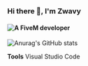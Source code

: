 ### Hi there 👋, **I'm Zwavy**
#### ![A FiveM developer](https://cdn.discordapp.com/attachments/1089834049805221922/1094059802491105330/static.png)

![Anurag's GitHub stats](https://github-readme-stats.vercel.app/api?username=zwavyscrtipts&show_icons=true&theme=radical)


**Tools**
Visual Studio Code
